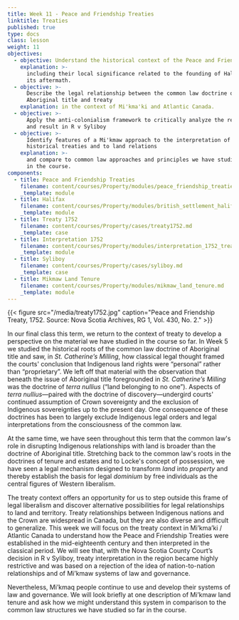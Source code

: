 ```yaml
---
title: Week 11 - Peace and Friendship Treaties
linktitle: Treaties
published: true
type: docs
class: lesson
weight: 11
objectives:
  - objective: Understand the historical context of the Peace and Friendship Treaties
    explanation: >-
      including their local significance related to the founding of Halifax and
      its aftermath.
  - objective: >-
      Describe the legal relationship between the common law doctrine of
      Aboriginal title and treaty
    explanation: in the context of Mi'kma'ki and Atlantic Canada.
  - objective: >-
      Apply the anti-colonialism framework to critically analyze the reasoning
      and result in R v Syliboy
  - objective: >-
      Identify features of a Mi'kmaw approach to the interpretation of the
      historical treaties and to land relations
    explanation: >-
      and compare to common law approaches and principles we have studied so far
      in the course.
components:
  - title: Peace and Friendship Treaties
    filename: content/courses/Property/modules/peace_friendship_treaties.md
    _template: module
  - title: Halifax
    filename: content/courses/Property/modules/british_settlement_halifax.md
    _template: module
  - title: Treaty 1752
    filename: content/courses/Property/cases/treaty1752.md
    _template: case
  - title: Interpretation 1752
    filename: content/courses/Property/modules/interpretation_1752_treaty.md
    _template: module
  - title: Syliboy
    filename: content/courses/Property/cases/syliboy.md
    _template: case
  - title: Mikmaw Land Tenure
    filename: content/courses/Property/modules/mikmaw_land_tenure.md
    _template: module
---
```


{{< figure src="/media/treaty1752.jpg" caption="Peace and Friendship Treaty, 1752. Source: Nova Scotia Archives, RG 1, Vol. 430, No. 2." >}}

In our final class this term, we return to the context of treaty to develop a perspective on the material we have studied in the course so far. In Week 5 we studied the historical roots of the common law doctrine of Aboriginal title and saw, in *St. Catherine’s Milling*, how classical legal thought framed the courts' conclusion that Indigenous land rights were “personal” rather than “proprietary”. We left off that material with the observation that beneath the issue of Aboriginal title foregrounded in *St. Catherine’s Milling* was the doctrine of *terra nullius* (“land belonging to no one”). Aspects of *terra nullius*—paired with the doctrine of discovery—undergird courts' continued assumption of Crown sovereignty and the exclusion of Indigenous sovereignties up to the present day. One consequence of these doctrines has been to largely exclude Indigenous legal orders and legal interpretations from the consciousness of the common law.

At the same time, we have seen throughout this term that the common law's role in disrupting Indigenous relationships with land is broader than the doctrine of Aboriginal title. Stretching back to the common law's roots in the doctrines of tenure and estates and to Locke's concept of possession, we have seen a legal mechanism designed to transform *land* into *property* and thereby establish the basis for legal *dominium* by free individuals as the central figures of Western liberalism.

The treaty context offers an opportunity for us to step outside this frame of legal liberalism and discover alternative possibilities for legal relationships to land and territory. Treaty relationships between Indigenous nations and the Crown are widespread in Canada, but they are also diverse and difficult to generalize. This week we will focus on the treaty context in Mi’kma’ki / Atlantic Canada to understand how the Peace and Friendship Treaties were established in the mid-eighteenth century and then interpreted in the classical period. We will see that, with the Nova Scotia County Court’s decision in R v Syliboy, treaty interpretation in the region became highly restrictive and was based on a rejection of the idea of nation-to-nation relationships and of Mi’kmaw systems of law and governance.

Nevertheless, Mi’kmaq people continue to use and develop their systems of law and governance. We will look briefly at one description of Mi’kmaw land tenure and ask how we might understand this system in comparison to the common law structures we have studied so far in the course.
